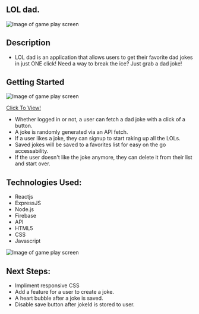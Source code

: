 ## LOL dad.


![Image of game play screen](https://i.imgur.com/bBsT3IW.png)


## Description
* LOL dad is an application that allows users to get their favorite dad jokes in just ONE click! Need a way to break the ice? Just grab a dad joke! 

## Getting Started

![Image of game play screen](https://i.imgur.com/xiF2kHr.png)


[Click To View!]()
* Whether logged in or not, a user can fetch a dad joke with a click of a button. 
* A joke is randomly generated via an API fetch. 
* If a user likes a joke, they can signup to start raking up all the LOLs.
* Saved jokes will be saved to a favorites list for easy on the go accessability.
* If the user doesn't like the joke anymore, they can delete it from their list and start over. 

## Technologies Used:

* Reactjs
* ExpressJS
* Node.js
* Firebase
* API
* HTML5
* CSS
* Javascript

![Image of game play screen](https://i.imgur.com/k6kUSUX.png)
 
## Next Steps:
* Impliment responsive CSS
* Add a feature for a user to create a joke.
* A heart bubble after a joke is saved.
* Disable save button after jokeId is stored to user. 

